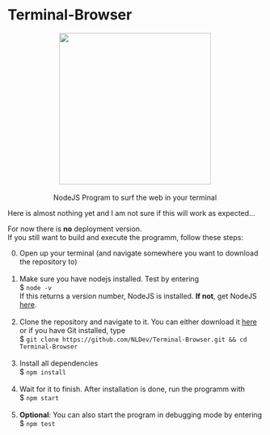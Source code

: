 # Terminal-Browser

<p align="center">
<img src="https://nulldev.org/img/server.gif" height="300px" width="auto" />  
<br><br>
NodeJS Program to surf the web in your terminal
</p>

Here is almost nothing yet and I am not sure if this will work as expected...

For now there is **no** deployment version. <br>
If you still want to build and execute the programm, follow these steps:

0. Open up your terminal (and navigate somewhere you want to download the repository to) <br><br>
1. Make sure you have nodejs installed. Test by  entering <br>
$ `node -v` <br>
If this returns a version number, NodeJS is installed. **If not**, get NodeJS <a href="https://nodejs.org/en/download/package-manager/">here</a>. <br><br>
2. Clone the repository and navigate to it. You can either download it <a href="https://github.com/NLDev/Terminal-Browser/archive/master.zip">here</a> or if you have Git installed, type <br>
$ `git clone https://github.com/NLDev/Terminal-Browser.git && cd Terminal-Browser` <br><br>
3. Install all dependencies <br>
$ `npm install` <br><br>
4. Wait for it to finish. After installation is done, run the programm with <br>
$ `npm start` <br><br>
5. **Optional**: You can also start the program in debugging mode by entering <br>
$ `npm test`
